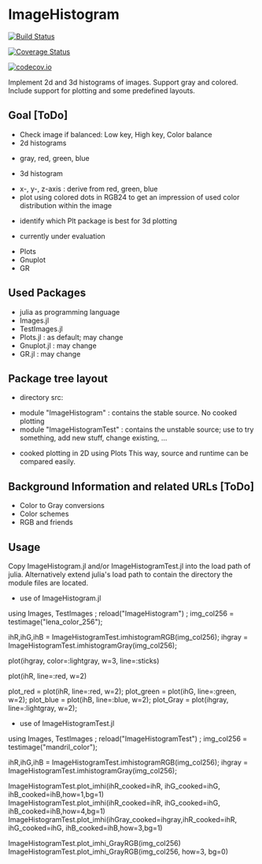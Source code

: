 # ImageHistogram

[![Build Status](https://travis-ci.org/t37w/ImageHistogram.jl.svg?branch=master)](https://travis-ci.org/t37w/ImageHistogram.jl)

[![Coverage Status](https://coveralls.io/repos/t37w/ImageHistogram.jl/badge.svg?branch=master&service=github)](https://coveralls.io/github/t37w/ImageHistogram.jl?branch=master)

[![codecov.io](http://codecov.io/github/t37w/ImageHistogram.jl/coverage.svg?branch=master)](http://codecov.io/github/t37w/ImageHistogram.jl?branch=master)

Implement 2d and 3d histograms of images. Support gray and colored. Include support for plotting and some predefined layouts.

## Goal [ToDo]
* Check image if balanced: Low key, High key, Color balance
* 2d histograms
 + gray, red, green, blue
* 3d histogram
 + x-, y-, z-axis : derive from red, green, blue
 + plot using colored dots in RGB24 to get an impression of used color distribution within the image
* identify which Plt package is best for 3d plotting
 + currently under evaluation
  - Plots
  - Gnuplot
  - GR

## Used Packages
* julia as programming language
* Images.jl
* TestImages.jl
* Plots.jl : as default; may change
* Gnuplot.jl : may change
* GR.jl : may change

## Package tree layout
* directory src:
 + module "ImageHistogram" : contains the stable source. No cooked plotting
 + module "ImageHistogramTest" : contains the unstable source; use to try something, add new stuff, change existing, ...
  - cooked plotting in 2D using Plots
This way, source and runtime can be compared easily.

## Background Information and related URLs [ToDo]
* Color to Gray conversions
* Color schemes
* RGB and friends

## Usage
Copy ImageHistogram.jl and/or ImageHistogramTest.jl into the load path of julia.
Alternatively extend julia's load path to contain the directory the module files are located.

* use of ImageHistogram.jl

using Images, TestImages ; reload("ImageHistogram") ; img_col256 = testimage("lena_color_256");

ihR,ihG,ihB = ImageHistogramTest.imhistogramRGB(img_col256);
ihgray = ImageHistogramTest.imhistogramGray(img_col256);

plot(ihgray, color=:lightgray, w=3, line=:sticks)

plot(ihR, line=:red, w=2)

plot_red = plot(ihR, line=:red, w=2); plot_green = plot(ihG, line=:green, w=2); plot_blue = plot(ihB, line=:blue, w=2); plot_Gray = plot(ihgray, line=:lightgray, w=2);


* use of ImageHistogramTest.jl

using Images, TestImages ; reload("ImageHistogramTest") ; img_col256 = testimage("mandril_color");

ihR,ihG,ihB = ImageHistogramTest.imhistogramRGB(img_col256);
ihgray = ImageHistogramTest.imhistogramGray(img_col256);

ImageHistogramTest.plot_imhi(ihR_cooked=ihR, ihG_cooked=ihG, ihB_cooked=ihB,how=1,bg=1)
ImageHistogramTest.plot_imhi(ihR_cooked=ihR, ihG_cooked=ihG, ihB_cooked=ihB,how=4,bg=1)
ImageHistogramTest.plot_imhi(ihGray_cooked=ihgray,ihR_cooked=ihR, ihG_cooked=ihG, ihB_cooked=ihB,how=3,bg=1)

ImageHistogramTest.plot_imhi_GrayRGB(img_col256)
ImageHistogramTest.plot_imhi_GrayRGB(img_col256, how=3, bg=0)
